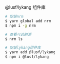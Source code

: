 @lusf/lykang 组件库

```bash
# 安装nrm
$ yarn global add nrm
$ npm i -g nrm
```

```bash
# 查看可选的源
$ nrm ls
```

```bash
# 安装lykang组件库
$ yarn add @lusf/lykang
$ npm i @lusf/lykang
```
